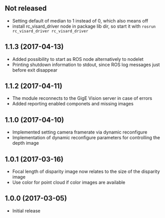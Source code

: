 Not released
------------

- Setting default of median to 1 instead of 0, which also means off 
- install rc_visard_driver node in package lib dir, so start it with `rosrun rc_visard_driver rc_visard_driver`

1.1.3 (2017-04-13)
------------------

- Added possibility to start as ROS node alternatively to nodelet
- Printing shutdown information to stdout, since ROS log messages just before exit disappear

1.1.2 (2017-04-11)
------------------

- The module reconnects to the GigE Vision server in case of errors
- Added reporting enabled componets and missing images

1.1.0 (2017-04-10)
------------------

- Implemented setting camera framerate via dynamic reconfigure
- Implementation of dynamic reconfigure parameters for controlling the depth image

1.0.1 (2017-03-16)
------------------

- Focal length of disparity image now relates to the size of the disparity image
- Use color for point cloud if color images are available

1.0.0 (2017-03-05)
------------------

- Initial release

